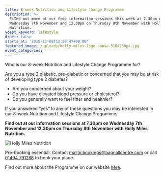 ```yaml
---
title: 8-week Nutrition and Lifestyle Change Programme
description: >-
  FiInd out more at our free information sessions this week at 7.30pm on
  Wednesday 7th November and 12.30pm on Thursday 8th November with Holly Miles
  Nutrition.
yoast_keyword: lifestyle
draft: false
starts_at: '2018-11-08T12:30:47+00:00'
featured_image: /uploads/holly-miles-logo-canva-510x250px.jpg
event_categories: ''
---
```

Who is our 8-week Nutrition and Lifestyle Change Programme for?  

Are you a type 2 diabetic, pre-diabetic or concerned that you may be at risk of developing type 2 diabetes?

* Are you concerned about your weight?
* Do you have elevated blood pressure or cholesterol?
* Do you generally want to feel fitter and healthier?

If you answered “yes” to any of these questions you may be interested in our 8-week Nutrition and Lifestyle Change Programme.


**Find out at our information sessions at 7.30pm on Wednesday 7th November and 12.30pm on Thursday 8th November with Holly Miles Nutrition.**

![Holly Miles Nutrition](/uploads/holly-miles-logo-canva-510x250px.jpg)

Pre-booking essential. Contact <mailto:bookings@bagnallcentre.com> or call [01494 791288](tel:01494791288) to book your place. 



Find out more about the Programme on our website [here](https://www.bagnallcentre.com/therapies/8-week-nutrition-and-lifestyle-change-programme/).
